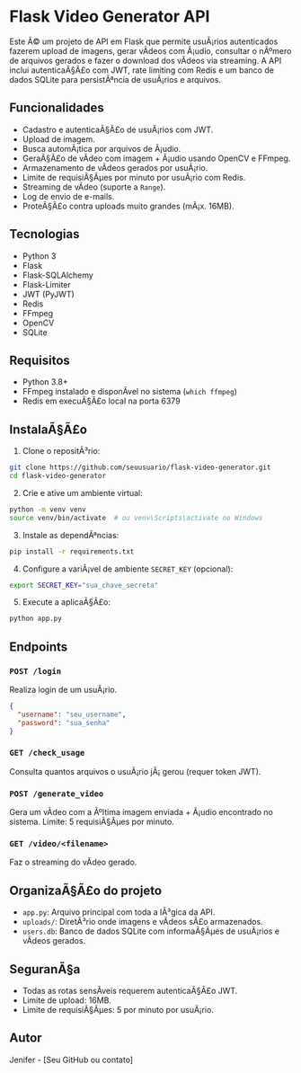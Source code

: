 
# Flask Video Generator API

Este Ã© um projeto de API em Flask que permite usuÃ¡rios autenticados fazerem upload de imagens, gerar vÃ­deos com Ã¡udio, consultar o nÃºmero de arquivos gerados e fazer o download dos vÃ­deos via streaming. A API inclui autenticaÃ§Ã£o com JWT, rate limiting com Redis e um banco de dados SQLite para persistÃªncia de usuÃ¡rios e arquivos.

## Funcionalidades

- Cadastro e autenticaÃ§Ã£o de usuÃ¡rios com JWT.
- Upload de imagem.
- Busca automÃ¡tica por arquivos de Ã¡udio.
- GeraÃ§Ã£o de vÃ­deo com imagem + Ã¡udio usando OpenCV e FFmpeg.
- Armazenamento de vÃ­deos gerados por usuÃ¡rio.
- Limite de requisiÃ§Ãµes por minuto por usuÃ¡rio com Redis.
- Streaming de vÃ­deo (suporte a `Range`).
- Log de envio de e-mails.
- ProteÃ§Ã£o contra uploads muito grandes (mÃ¡x. 16MB).

## Tecnologias

- Python 3
- Flask
- Flask-SQLAlchemy
- Flask-Limiter
- JWT (PyJWT)
- Redis
- FFmpeg
- OpenCV
- SQLite

## Requisitos

- Python 3.8+
- FFmpeg instalado e disponÃ­vel no sistema (`which ffmpeg`)
- Redis em execuÃ§Ã£o local na porta 6379

## InstalaÃ§Ã£o

1. Clone o repositÃ³rio:

```bash
git clone https://github.com/seuusuario/flask-video-generator.git
cd flask-video-generator
```

2. Crie e ative um ambiente virtual:

```bash
python -m venv venv
source venv/bin/activate  # ou venv\Scripts\activate no Windows
```

3. Instale as dependÃªncias:

```bash
pip install -r requirements.txt
```

4. Configure a variÃ¡vel de ambiente `SECRET_KEY` (opcional):

```bash
export SECRET_KEY="sua_chave_secreta"
```

5. Execute a aplicaÃ§Ã£o:

```bash
python app.py
```

## Endpoints

### `POST /login`

Realiza login de um usuÃ¡rio.

```json
{
  "username": "seu_username",
  "password": "sua_senha"
}
```

### `GET /check_usage`

Consulta quantos arquivos o usuÃ¡rio jÃ¡ gerou (requer token JWT).

### `POST /generate_video`

Gera um vÃ­deo com a Ãºltima imagem enviada + Ã¡udio encontrado no sistema. Limite: 5 requisiÃ§Ãµes por minuto.

### `GET /video/<filename>`

Faz o streaming do vÃ­deo gerado.

## OrganizaÃ§Ã£o do projeto

- `app.py`: Arquivo principal com toda a lÃ³gica da API.
- `uploads/`: DiretÃ³rio onde imagens e vÃ­deos sÃ£o armazenados.
- `users.db`: Banco de dados SQLite com informaÃ§Ãµes de usuÃ¡rios e vÃ­deos gerados.

## SeguranÃ§a

- Todas as rotas sensÃ­veis requerem autenticaÃ§Ã£o JWT.
- Limite de upload: 16MB.
- Limite de requisiÃ§Ãµes: 5 por minuto por usuÃ¡rio.

## Autor

Jenifer - [Seu GitHub ou contato]
